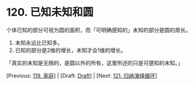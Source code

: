 # 120. 已知未知和圆

个体已知的部分可视为圆的面积，而「可明确感知的」未知的部分是圆的周长。

1. 未知永远比已知多。
2. 已知的部分是2维的增长，未知才会1维的增长。

「真实的未知是无限的，是圆以外的所有，这里所述的只是可感知的未知。」

[Previous: [119. 家庭](119.md)] | [Draft: [Draft](../Draft.md)] | [Next: [121. 归纳演绎循环](121.md)]